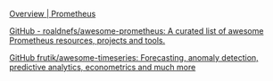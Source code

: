 
[Overview | Prometheus](https://prometheus.io/docs/introduction/overview/)

[GitHub - roaldnefs/awesome-prometheus: A curated list of awesome Prometheus resources, projects and tools.](https://github.com/roaldnefs/awesome-prometheus)

[GitHub frutik/awesome-timeseries: Forecasting, anomaly detection, predictive analytics, econometrics and much more](https://github.com/frutik/awesome-timeseries)
